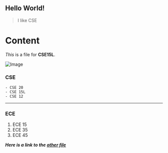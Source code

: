 ## Hello World!
> I like CSE

# Content
*This* is a file for **CSE15L**.

![Image][1] 

[1]: https://today.ucsd.edu/news_uploads/Resized_Geisel_Library_08.31.jpg

### CSE
    - CSE 20
    - CSE 15L
    - CSE 12

***
### ECE
  1. ECE 15
  2. ECE 35
  3. ECE 45

***Here is a link to the [other file](https://wiz002-ucsd.github.io/cse15l-lab-reports/hello.html)***
